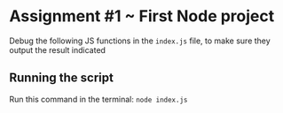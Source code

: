 # Assignment #1 ~ First Node project

Debug the following JS functions in the `index.js` file, to make sure they output the result indicated

## Running the script

Run this command in the terminal: `node index.js`
